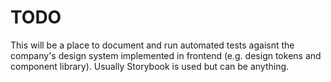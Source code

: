 # TODO

This will be a place to document and run automated tests agaisnt the company's design system implemented in frontend (e.g. design tokens and component library). Usually Storybook is used but can be anything.